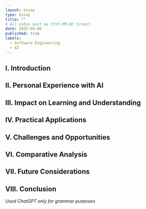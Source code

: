 ```yaml
---
layout: essay
type: essay
title: ""
# All dates must be YYYY-MM-DD format!
date: 2025-05-06
published: true
labels:
  - Software Engineering
  - AI
---
```


## I. Introduction

## II. Personal Experience with AI

## III. Impact on Learning and Understanding

## IV. Practical Applications

## V. Challenges and Opportunities

## VI. Comparative Analysis

## VII. Future Considerations

## VIII. Conclusion

*Used ChatGPT only for grammar purposes*
